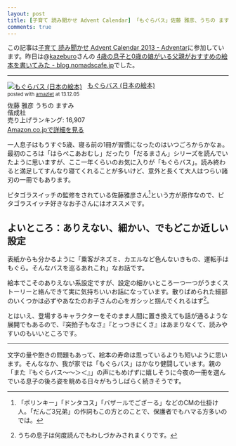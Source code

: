 ```yaml
---
layout: post
title: [子育て 読み聞かせ Advent Calendar] 「もぐらバス」佐藤 雅彦、うちの ますみ
comments: true
---
```


この記事は[子育て 読み聞かせ Advent Calendar 2013 - Adventar](http://www.adventar.org/calendars/165)に参加しています。昨日は@[kazeburo](https://twitter.com/kazeburo)さんの
[4歳の息子と0歳の娘がいる父親がおすすめの絵本を書いてみた - blog.nomadscafe.jp](http://blog.nomadscafe.jp/2013/12/osusume-ehon.html)でした。

---------------------------

<div class="amazlet-box" style="margin-bottom:0px;"><div class="amazlet-image" style="float:left;margin:0px 12px 1px 0px;"><a href="http://www.amazon.co.jp/exec/obidos/ASIN/4033318100/harupong-22/ref=nosim/" name="amazletlink" target="_blank"><img src="http://ecx.images-amazon.com/images/I/41mMHjMMtaL.jpg" alt="もぐらバス (日本の絵本)" style="border: none;" /></a></div><div class="amazlet-info" style="line-height:120%; margin-bottom: 10px"><div class="amazlet-name" style="margin-bottom:10px;line-height:120%"><a href="http://www.amazon.co.jp/exec/obidos/ASIN/4033318100/harupong-22/ref=nosim/" name="amazletlink" target="_blank">もぐらバス (日本の絵本)</a><div class="amazlet-powered-date" style="font-size:80%;margin-top:5px;line-height:120%">posted with <a href="http://www.amazlet.com/" title="amazlet" target="_blank">amazlet</a> at 13.12.05</div></div><div class="amazlet-detail">佐藤 雅彦 うちの ますみ <br />偕成社 <br />売り上げランキング: 16,907<br /></div><div class="amazlet-sub-info" style="float: left;"><div class="amazlet-link" style="margin-top: 5px"><a href="http://www.amazon.co.jp/exec/obidos/ASIN/4033318100/harupong-22/ref=nosim/" name="amazletlink" target="_blank">Amazon.co.jpで詳細を見る</a></div></div></div><div class="amazlet-footer" style="clear: left"></div></div>

一人息子はもうすぐ5歳、寝る前の1冊が習慣になったのはいつごろからかなぁ。最初のころは「はらぺこあおむし」だったり「だるまさん」シリーズを読んでいたように思いますが、ここ一年くらいのお気に入りが「もぐらバス」。読み終わると満足してすんなり寝てくれることが多いけど、意外と長くて大人はつらい諸刃の一冊でもあります。

ピタゴラスイッチの監修をされている佐藤雅彦さん[^01]という方が原作なので、ピタゴラスイッチ好きなお子さんにはオススメです。

## よいところ：ありえない、細かい、でもどこか近しい設定

表紙からも分かるように「乗客がネズミ、カエルなど色んないきもの、運転手はもぐら。そんなバスを巡るあれこれ」なお話です。

絵本でこそのありえない系設定ですが、設定の細かいところ一つ一つがうまくストーリーと絡んできて実に気持ちいいお話になっています。散りばめられた細部のいくつかは必ずやあなたのお子さんの心をガシッと掴んでくれるはず[^02]。

とはいえ、登場するキャラクターをそのまま人間に置き換えても話が通るような展開でもあるので、『突拍子もなさ』『とっつきにくさ』はあまりなくて、読みやすいのもいいところです。

----------------

文字の量や飽きの問題もあって、絵本の寿命は思っているよりも短いように思います。そんななか、我が家では「もぐらバス」はかなり健闘しています。親の「また『もぐらバス～～＞＜』」の声にもめげずに嬉しそうに今夜の一冊を選んでいる息子の後ろ姿を眺める日々がもうしばらく続きそうです。

[^01]: 「ポリンキー」「ドンタコス」「バザールでござーる」などのCMの仕掛け人。「だんご3兄弟」の作詞もこの方とのことで、保護者でもハマる方多いのでは。

[^02]: うちの息子は何度読んでもわしづかみされまくりです。

